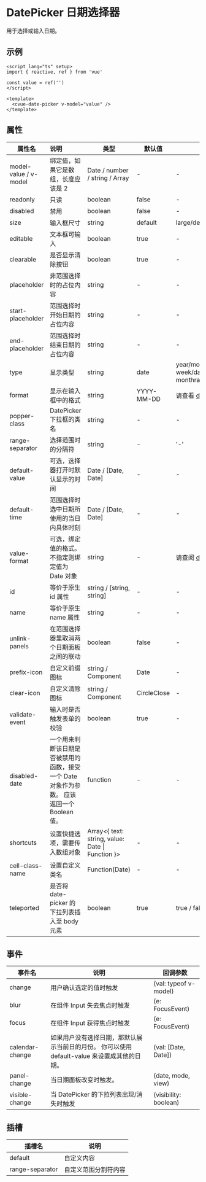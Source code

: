 # DatePicker 日期选择器

用于选择或输入日期。

## 示例
<ContainerDemo>
<date-picker/>
</ContainerDemo>

```vue
<script lang="ts" setup>
import { reactive, ref } from 'vue'

const value = ref('')
</script>

<template>
  <cvue-date-picker v-model="value" />
</template>
```

## 属性

| 属性名                | 说明                                                         | **类型**                                         | **默认值**  | **可选值**                                                   |
| --------------------- | :----------------------------------------------------------- | ------------------------------------------------ | ----------- | ------------------------------------------------------------ |
| model-value / v-model | 绑定值，如果它是数组，长度应该是 2                           | Date / number / string / Array                   | -           | -                                                            |
| readonly              | 只读                                                         | boolean                                          | false       | -                                                            |
| disabled              | 禁用                                                         | boolean                                          | false       | -                                                            |
| size                  | 输入框尺寸                                                   | string                                           | default     | large/default/small                                          |
| editable              | 文本框可输入                                                 | boolean                                          | true        | -                                                            |
| clearable             | 是否显示清除按钮                                             | boolean                                          | true        | -                                                            |
| placeholder           | 非范围选择时的占位内容                                       | string                                           | -           | -                                                            |
| start-placeholder     | 范围选择时开始日期的占位内容                                 | string                                           | -           | -                                                            |
| end-placeholder       | 范围选择时结束日期的占位内容                                 | string                                           | -           | -                                                            |
| type                  | 显示类型                                                     | string                                           | date        | year/month/date/dates/datetime/ week/datetimerange/daterange/ monthrange |
| format                | 显示在输入框中的格式                                         | string                                           | YYYY-MM-DD  | 请查看 [date formats](https://element-plus.org/en-US/component/date-picker.html#date-formats) |
| popper-class          | DatePicker 下拉框的类名                                      | string                                           | -           | -                                                            |
| range-separator       | 选择范围时的分隔符                                           | string                                           | -           | '-'                                                          |
| default-value         | 可选，选择器打开时默认显示的时间                             | Date / [Date, Date]                              | -           | -                                                            |
| default-time          | 范围选择时选中日期所使用的当日内具体时刻                     | Date / [Date, Date]                              | -           | -                                                            |
| value-format          | 可选，绑定值的格式。 不指定则绑定值为 Date 对象              | string                                           | -           | 请查阅 [date formats](https://element-plus.org/en-US/component/date-picker.html#date-formats) |
| id                    | 等价于原生 id 属性                                           | string / [string, string]                        | -           | -                                                            |
| name                  | 等价于原生 name   属性                                       | string                                           | -           | -                                                            |
| unlink-panels         | 在范围选择器里取消两个日期面板之间的联动                     | boolean                                          | false       | -                                                            |
| prefix-icon           | 自定义前缀图标                                               | string / Component                               | Date        | -                                                            |
| clear-icon            | 自定义清除图标                                               | string / Component                               | CircleClose | -                                                            |
| validate-event        | 输入时是否触发表单的校验                                     | boolean                                          | true        | -                                                            |
| disabled-date         | 一个用来判断该日期是否被禁用的函数，接受一个 Date 对象作为参数。 应该返回一个 Boolean 值。 | function                                         | -           | -                                                            |
| shortcuts             | 设置快捷选项，需要传入数组对象                               | Array<{ text: string, value: Date \| Function }> | -           | -                                                            |
| cell-class-name       | 设置自定义类名                                               | Function(Date)                                   | -           | -                                                            |
| teleported            | 是否将 date-picker 的下拉列表插入至 body 元素                | boolean                                          | true        | true / false                                                 |

## 事件

| **事件名**      | **说明**                                                     | **回调参数**          |
| --------------- | ------------------------------------------------------------ | --------------------- |
| change          | 用户确认选定的值时触发                                       | (val: typeof v-model) |
| blur            | 在组件 Input 失去焦点时触发                                  | (e: FocusEvent)       |
| focus           | 在组件 Input 获得焦点时触发                                  | (e: FocusEvent)       |
| calendar-change | 如果用户没有选择日期，那默认展示当前日的月份。 你可以使用 default-value 来设置成其他的日期。 | (val: [Date, Date])   |
| panel-change    | 当日期面板改变时触发。                                       | (date, mode, view)    |
| visible-change  | 当 DatePicker 的下拉列表出现/消失时触发                      | (visibility: boolean) |

## 插槽

| **插槽名**      | **说明**             |
| --------------- | -------------------- |
| default         | 自定义内容           |
| range-separator | 自定义范围分割符内容 |

